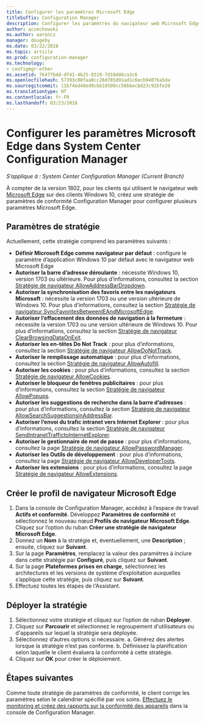 ```yaml
---
title: Configurer les paramètres Microsoft Edge
titleSuffix: Configuration Manager
description: Configurer les paramètres du navigateur web Microsoft Edge sur les clients Windows 10
author: aczechowski
ms.author: aaroncz
manager: dougeby
ms.date: 03/22/2018
ms.topic: article
ms.prod: configuration-manager
ms.technology:
- configmgr-other
ms.assetid: 76477b4d-df41-4b25-8318-7d18d46ca2c6
ms.openlocfilehash: 57393c00faa0cc26d785d91ad1c6ecb9407ba5da
ms.sourcegitcommit: 11bf4ed40ed0cbb10500cc58bbecbd23c92bfe20
ms.translationtype: HT
ms.contentlocale: fr-FR
ms.lasthandoff: 03/23/2018
---
```

# <a name="configure-microsoft-edge-settings-in-system-center-configuration-manager"></a>Configurer les paramètres Microsoft Edge dans System Center Configuration Manager

*S’applique à : System Center Configuration Manager (Current Branch)*

<!-- 1357310 -->
À compter de la version 1802, pour les clients qui utilisent le navigateur web [Microsoft Edge](https://technet.microsoft.com/microsoft-edge/bb265256) sur des clients Windows 10, créez une stratégie de paramètres de conformité Configuration Manager pour configurer plusieurs paramètres Microsoft Edge. 



## <a name="policy-settings"></a>Paramètres de stratégie
Actuellement, cette stratégie comprend les paramètres suivants :
- **Définir Microsoft Edge comme navigateur par défaut** : configure le paramètre d’application Windows 10 par défaut avec le navigateur web Microsoft Edge
- **Autoriser la barre d’adresse déroulante** : nécessite Windows 10, version 1703 ou ultérieure. Pour plus d’informations, consultez la section [Stratégie de navigateur AllowAddressBarDropdown](/windows/client-management/mdm/policy-csp-browser#browser-allowaddressbardropdown).
- **Autoriser la synchronisation des favoris entre les navigateurs Microsoft** : nécessite la version 1703 ou une version ultérieure de Windows 10. Pour plus d’informations, consultez la section [Stratégie de navigateur SyncFavoritesBetweenIEAndMicrosoftEdge](/windows/client-management/mdm/policy-csp-browser#browser-syncfavoritesbetweenieandmicrosoftedge).
- **Autoriser l’effacement des données de navigation à la fermeture** : nécessite la version 1703 ou une version ultérieure de Windows 10. Pour plus d’informations, consultez la section [Stratégie de navigateur ClearBrowsingDataOnExit](/windows/client-management/mdm/policy-csp-browser#browser-clearbrowsingdataonexit).
- **Autoriser les en-têtes Do Not Track** : pour plus d’informations, consultez la section [Stratégie de navigateur AllowDoNotTrack](/windows/client-management/mdm/policy-csp-browser#browser-allowdonottrack).
- **Autoriser le remplissage automatique** : pour plus d’informations, consultez la section [Stratégie de navigateur AllowAutofill](/windows/client-management/mdm/policy-csp-browser#browser-allowautofill).
- **Autoriser les cookies** : pour plus d’informations, consultez la section [Stratégie de navigateur AllowCookies](/windows/client-management/mdm/policy-csp-browser#browser-allowcookies).
- **Autoriser le bloqueur de fenêtres publicitaires** : pour plus d’informations, consultez la section [Stratégie de navigateur AllowPopups](/windows/client-management/mdm/policy-csp-browser#browser-allowpopups).
- **Autoriser les suggestions de recherche dans la barre d’adresses** : pour plus d’informations, consultez la section [Stratégie de navigateur AllowSearchSuggestionsinAddressBar](/windows/client-management/mdm/policy-csp-browser#browser-allowsearchsuggestionsinaddressbar).
- **Autoriser l’envoi du trafic intranet vers Internet Explorer** : pour plus d’informations, consultez la section [Stratégie de navigateur SendIntranetTraffictoInternetExplorer](/windows/client-management/mdm/policy-csp-browser#browser-sendintranettraffictointernetexplorer).
- **Autoriser le gestionnaire de mot de passe** : pour plus d’informations, consultez la page [Stratégie de navigateur AllowPasswordManager](/windows/client-management/mdm/policy-csp-browser#browser-allowpasswordmanager).
- **Autoriser les Outils de développement** : pour plus d’informations, consultez la page [Stratégie de navigateur AllowDeveloperTools](/windows/client-management/mdm/policy-csp-browser#browser-allowdevelopertools).
- **Autoriser les extensions** : pour plus d’informations, consultez la page [Stratégie de navigateur AllowExtensions](/windows/client-management/mdm/policy-csp-browser#browser-allowextensions).



## <a name="create-the-microsoft-edge-browser-profile"></a>Créer le profil de navigateur Microsoft Edge

1. Dans la console de Configuration Manager, accédez à l’espace de travail **Actifs et conformité**. Développez **Paramètres de conformité** et sélectionnez le nouveau nœud **Profils de navigateur Microsoft Edge**. Cliquez sur l’option du ruban **Créer une stratégie de navigateur Microsoft Edge**.
2. Donnez un **Nom** à la stratégie et, éventuellement, une **Description** ; ensuite, cliquez sur **Suivant**.
3. Sur la page **Paramètres**, remplacez la valeur des paramètres à inclure dans cette stratégie par **Configuré**, puis cliquez sur **Suivant**.
4. Sur la page **Plateformes prises en charge**, sélectionnez les architectures et les versions de système d’exploitation auxquelles s’applique cette stratégie, puis cliquez sur **Suivant**. 
5. Effectuez toutes les étapes de l'Assistant.



## <a name="deploy-the-policy"></a>Déployer la stratégie

1. Sélectionnez votre stratégie et cliquez sur l’option de ruban **Déployer**.
2. Cliquez sur **Parcourir** et sélectionnez le regroupement d'utilisateurs ou d'appareils sur lequel la stratégie sera déployée. 
3. Sélectionnez d’autres options si nécessaire. 
    a. Générez des alertes lorsque la stratégie n’est pas conforme. 
    b. Définissez la planification selon laquelle le client évaluera la conformité à cette stratégie.
4. Cliquez sur **OK** pour créer le déploiement.



## <a name="next-steps"></a>Étapes suivantes

Comme toute stratégie de paramètres de conformité, le client corrige les paramètres selon le calendrier spécifié par vos soins. [Effectuez le monitoring et créez des rapports sur la conformité des appareils](/sccm/compliance/deploy-use/monitor-compliance-settings) dans la console de Configuration Manager.
